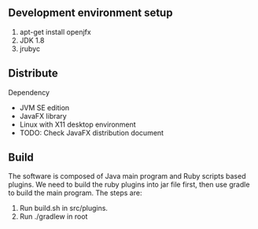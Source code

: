 

## Development environment setup

1. apt-get install openjfx
2. JDK 1.8
3. jrubyc

## Distribute

Dependency

- JVM SE edition
- JavaFX library
- Linux with X11 desktop environment
- TODO: Check JavaFX distribution document

## Build

The software is composed of Java main program and Ruby scripts based plugins. We need to build the ruby plugins into jar file first, then use gradle to build the main program. The steps are:

1. Run build.sh in src/plugins.
2. Run ./gradlew in root

